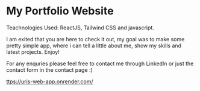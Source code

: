 
# My Portfolio Website
Teachnologies Used: ReactJS, Tailwind CSS and javascript.

I am exited that you are here to check it out, my goal was to make some pretty simple app, where i can tell a little about me, show my skills and latest projects. Enjoy! 

For any enquries please feel free to contact me through LinkedIn or just the contact form in the contact page :)

[ttps://uris-web-app.onrender.com/](https://uris-web-app.onrender.com/)
